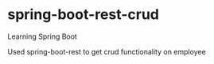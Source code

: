 # spring-boot-rest-crud

Learning Spring Boot

Used spring-boot-rest to get crud functionality on employee

